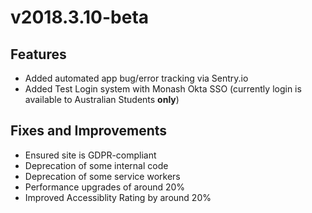 # v2018.3.10-beta

## Features
- Added automated app bug/error tracking via Sentry.io
- Added Test Login system with Monash Okta SSO (currently login is available to Australian Students **only**)

## Fixes and Improvements
- Ensured site is GDPR-compliant
- Deprecation of some internal code
- Deprecation of some service workers
- Performance upgrades of around 20%
- Improved Accessiblity Rating by around 20%

